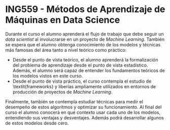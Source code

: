 # ING559 - Métodos de Aprendizaje de Máquinas en Data Science

Durante el curso el alumno aprenderá el flujo de trabajo que debe seguir un _data scientist_ al involucrarse en un proyecto de _Machine Learning_. También se espera que el alumno obtenga conocimiento de los modelos y técnicas más famosas del área tanto a nivel teórico como práctico:

- Desde el punto de vista teórico, el alumno aprenderá la formalización del problema de aprendizaje desde el punto de vista estadístico. Además, el alumno será capaz de entender los fundamentos teóricos de los modelos vistos en este curso.
- Desde el punto de vista práctico, el curso contempla el estudio de \textit{frameworks} y liberías ampliamente utilizados en entornos de producción de proyectos de _Machine Learning_.

Finalmente, también se contempla estudiar técnicas para medir el desempeño de estos algoritmos y optimizar su funcionamiento. Al final del curso el alumno conocerá en qué contexto usar cada uno de los modelos, entendiendo sus ventajas y desventajes. Además podrá desarrollar algunos de estos modelos desde cero.
